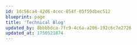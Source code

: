 ```yaml
---
id: 1dc56ca4-42d6-4cec-854f-05f59dbec512
blueprint: page
title: 'Technical Blog'
updated_by: 8bbbbdca-7fc9-4c6a-a206-192c6c7e2726
updated_at: 1750521874
---
```

